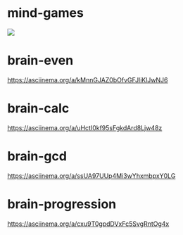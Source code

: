 # mind-games
<a href="https://codeclimate.com/github/Zaven477/mind-games/maintainability"><img src="https://api.codeclimate.com/v1/badges/1fd1680e3a60a6134dc0/maintainability" /></a>
# brain-even
https://asciinema.org/a/kMnnGJAZ0bOfvGFJliKlJwNJ6
# brain-calc
 https://asciinema.org/a/uHctI0kf95sFgkdArd8Ljw48z
# brain-gcd
https://asciinema.org/a/ssUA97UUp4Mi3wYhxmbpxY0LG
# brain-progression
https://asciinema.org/a/cxu9T0gpdDVxFc5SvgRntOg4x
